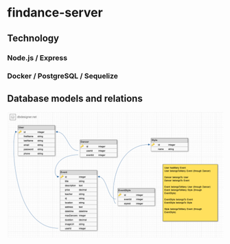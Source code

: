 # findance-server

## Technology

### Node.js / Express
### Docker / PostgreSQL / Sequelize

## Database models and relations

![database_design](dance-events-database.png)
